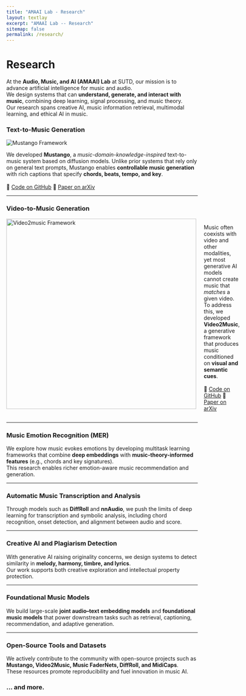 ```yaml
---
title: "AMAAI Lab - Research"
layout: textlay
excerpt: "AMAAI Lab -- Research"
sitemap: false
permalink: /research/
---
```


# Research

At the **Audio, Music, and AI (AMAAI) Lab** at SUTD, our mission is to advance artificial intelligence for music and audio.  
We design systems that can **understand, generate, and interact with music**, combining deep learning, signal processing, and music theory.  
Our research spans creative AI, music information retrieval, multimodal learning, and ethical AI in music.

### Text-to-Music Generation
<div class="mustango-section">
  <div class="mustango-image">
    <img src="{{ site.url }}{{ site.baseurl }}/images/mustango.jpg"
         alt="Mustango Framework" />
  </div>
  <div class="mustango-text">
    <p>
      We developed <b>Mustango</b>, a <i>music-domain-knowledge-inspired</i> text-to-music system based on diffusion models.  
      Unlike prior systems that rely only on general text prompts, Mustango enables <b>controllable music generation</b> with rich captions that specify <b>chords, beats, tempo, and key</b>.
      <br><br>
      🔗 <a href="https://github.com/AMAAI-Lab/mustango" target="_blank">Code on GitHub</a>  
      🔗 <a href="https://arxiv.org/abs/2311.08355" target="_blank">Paper on arXiv</a>  
    </p>
  </div>
</div>

---

### Video-to-Music Generation
<div style="display: flex; align-items: flex-start; gap: 20px;">
 <img src="{{ site.url }}{{ site.baseurl }}/images/video2music.png" alt="Video2music Framework" width="500"/>
  <p>
   Music often coexists with video and other modalities, yet most generative AI models cannot create music that <i>matches</i> a given video.  
   To address this, we developed <b>Video2Music</b>, a generative framework that produces music conditioned on <b>visual and semantic cues</b>.
  <br><br>
   🔗 <a href="https://github.com/AMAAI-Lab/Video2Music" target="_blank">Code on GitHub</a>
   🔗 <a href="https://arxiv.org/abs/2311.00968" target="_blank">Paper on arXiv</a>  
  </p>
</div>

---

### Music Emotion Recognition (MER)
We explore how music evokes emotions by developing multitask learning frameworks that combine **deep embeddings** with **music-theory-informed features** (e.g., chords and key signatures).  
This research enables richer emotion-aware music recommendation and generation.

---

### Automatic Music Transcription and Analysis
Through models such as **DiffRoll** and **nnAudio**, we push the limits of deep learning for transcription and symbolic analysis, including chord recognition, onset detection, and alignment between audio and score.

---

### Creative AI and Plagiarism Detection
With generative AI raising originality concerns, we design systems to detect similarity in **melody, harmony, timbre, and lyrics**.  
Our work supports both creative exploration and intellectual property protection.

---

### Foundational Music Models
We build large-scale **joint audio–text embedding models** and **foundational music models** that power downstream tasks such as retrieval, captioning, recommendation, and adaptive generation.

---

### Open-Source Tools and Datasets
We actively contribute to the community with open-source projects such as **Mustango, Video2Music, Music FaderNets, DiffRoll, and MidiCaps**.  
These resources promote reproducibility and fuel innovation in music AI.

### ... and more.

<br><br>

